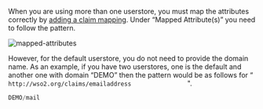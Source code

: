 When you are using more than one userstore, you must map the attributes
correctly by [adding a claim mapping](../../../../guides/dialects/add-claim-mapping/).
Under “Mapped Attribute(s)” you need to follow the pattern.

![mapped-attributes](../../../../assets/img/fragments/mapped-attributes.png)

However, for the default userstore, you do not need to provide the
domain name. As an example, if you have two userstores, one is the
default and another one with domain “DEMO” then the pattern would be as
follows for “
`                   http://wso2.org/claims/emailaddress                 `".

``` java
DEMO/mail
```


